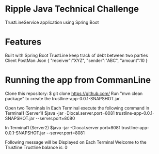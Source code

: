 # Ripple Java Technical Challenge
TrustLineService application using Spring Boot 

# Features
Built with Spring Boot
TrustLine keep track of debt between two parties
Client PostMan 
Json
 {
   "receiver":"XYZ",
    "sender":"ABC",
    "amount":10
 }

# Running the app from CommanLine
Clone this repository:
    $ git clone https://github.com/
Run "mvn clean package" to create the trustline-app-0.0.1-SNAPSHOT.jar.

Open two Terminals
In Each Terminal execute the following command
In Terminal1 (Server1)
     $java -jar -Dlocal.server.port=8081 trustline-app-0.0.1-SNAPSHOT.jar --server.port=8080
     
In Terminal1 (Server2)
     $java -jar -Dlocal.server.port=8081 trustline-app-0.0.1-SNAPSHOT.jar --server.port=8081

Following message will be Displayed on Each Terminal
Welcome to the Trustline
Trustline balance is: 0






     







